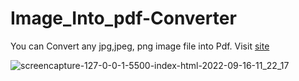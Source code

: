 # Image_Into_pdf-Converter

You can Convert any jpg,jpeg, png image file into Pdf. 
Visit [site](https://fileconverterpdf.netlify.app/)

![screencapture-127-0-0-1-5500-index-html-2022-09-16-11_22_17](https://user-images.githubusercontent.com/41264611/190566381-dc585fd0-4976-4fe8-a28c-0fddfe518c4c.png)
